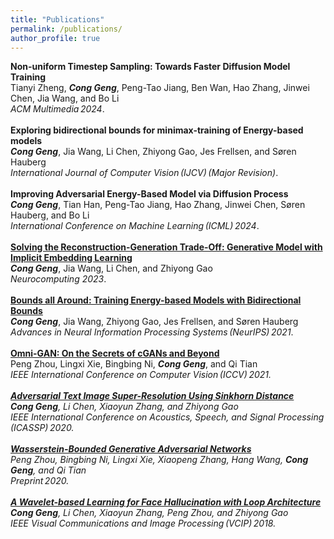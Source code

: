 ```yaml
---
title: "Publications"
permalink: /publications/
author_profile: true
---
```


<b>Non-uniform Timestep Sampling: Towards Faster Diffusion Model Training</b> <br> 
Tianyi Zheng, <i><b>Cong Geng</b></i>, Peng-Tao Jiang, Ben Wan, Hao Zhang, Jinwei Chen, Jia Wang, and Bo Li<br>
<i>ACM Multimedia&thinsp;2024</i>.
<br>
<br>
<b>Exploring bidirectional bounds for minimax-training of Energy-based models</b> <br> 
<i><b>Cong Geng</b></i>, Jia Wang, Li Chen, Zhiyong Gao, Jes Frellsen, and Søren Hauberg<br>
<i>International Journal of Computer Vision&thinsp;(IJCV)&thinsp;(Major Revision)</i>.
<br>
<br>
<b> Improving Adversarial Energy-Based Model via Diffusion Process</b> <br> 
<i><b>Cong Geng</b></i>, Tian Han, Peng-Tao Jiang, Hao Zhang, Jinwei Chen, Søren Hauberg, and Bo Li<br>
<i>International Conference on Machine Learning&thinsp;(ICML)&thinsp;2024</i>.
<br>
<br>
<b>[Solving the Reconstruction-Generation Trade-Off: Generative Model with Implicit Embedding Learning](https://www.sciencedirect.com/science/article/abs/pii/S0925231223005519)</b> <br> 
<i><b>Cong Geng</b></i>, Jia Wang, Li Chen, and Zhiyong Gao<br>
<i>Neurocomputing 2023</i>.
<br>
<br>
<b>[Bounds all Around: Training Energy-based Models with Bidirectional Bounds](https://proceedings.neurips.cc/paper/2021/file/a4d8e2a7e0d0c102339f97716d2fdfb6-Paper.pdf)</b> <br> 
<i><b>Cong Geng</b></i>, Jia Wang, Zhiyong Gao, Jes Frellsen, and Søren Hauberg<br>
<i>Advances in Neural Information Processing Systems&thinsp;(NeurIPS)&thinsp;2021</i>.
<br>
<br>
<b>[Omni-GAN: On the Secrets of cGANs and Beyond](https://openaccess.thecvf.com/content/ICCV2021/papers/Zhou_Omni-GAN_On_the_Secrets_of_cGANs_and_Beyond_ICCV_2021_paper.pdf)</b> <br> 
Peng Zhou, Lingxi Xie, Bingbing Ni, <i><b>Cong Geng</b></i>, and Qi Tian<br>
<i>IEEE International Conference on Computer Vision&thinsp;(ICCV)&thinsp;2021.
<br>
<br>
<b>[Adversarial Text Image Super-Resolution Using Sinkhorn Distance](https://ieeexplore.ieee.org/abstract/document/9054360)</b> <br> 
<i><b>Cong Geng</b></i>, Li Chen, Xiaoyun Zhang, and Zhiyong Gao<br>
<i>IEEE International Conference on Acoustics, Speech, and Signal Processing&thinsp;(ICASSP)&thinsp;2020</i>.
<br>
<br>
<b>[Wasserstein-Bounded Generative Adversarial Networks](https://openreview.net/forum?id=BkxgrAVFwH)</b> <br> 
Peng Zhou, Bingbing Ni, Lingxi Xie, Xiaopeng Zhang, Hang Wang, <i><b>Cong Geng</b></i>, and Qi Tian<br>
<i>Preprint&thinsp;2020</i>.
<br>
<br>
<b>[A Wavelet-based Learning for Face Hallucination with Loop Architecture](https://ieeexplore.ieee.org/abstract/document/8698709)</b> <br> 
<i><b>Cong Geng</b></i>, Li Chen, Xiaoyun Zhang, Peng Zhou, and Zhiyong Gao<br>
<i>IEEE Visual Communications and Image Processing&thinsp;(VCIP)&thinsp;2018</i>.
<br>
<br>


